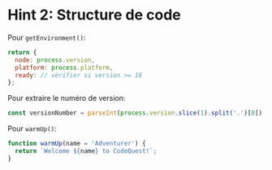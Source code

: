# Hint 2: Structure de code

Pour `getEnvironment()`:
```javascript
return {
  node: process.version,
  platform: process.platform,
  ready: // vérifier si version >= 16
};
```

Pour extraire le numéro de version:
```javascript
const versionNumber = parseInt(process.version.slice(1).split('.')[0]);
```

Pour `warmUp()`:
```javascript
function warmUp(name = 'Adventurer') {
  return `Welcome ${name} to CodeQuest!`;
}
```